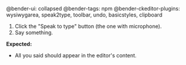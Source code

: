 @bender-ui: collapsed
@bender-tags: npm
@bender-ckeditor-plugins: wysiwygarea, speak2type, toolbar, undo, basicstyles, clipboard

1. Click the "Speak to type" button (the one with microphone).
2. Say something.

**Expected:**

* All you said should appear in the editor's content.
